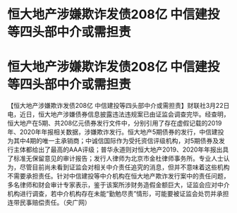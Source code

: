 # 恒大地产涉嫌欺诈发债208亿 中信建投等四头部中介或需担责

# 恒大地产涉嫌欺诈发债208亿 中信建投等四头部中介或需担责

【恒大地产涉嫌欺诈发债208亿
中信建投等四头部中介或需担责】财联社3月22日电，近日，恒大地产涉嫌债券信息披露违法违规案已由证监会调查完毕。经查明，恒大地产在5期、共208亿元债券发行文件中，分别引用了存在虚假记载的2019年、2020年年报相关数据，涉嫌欺诈发行。恒大地产5期债券的发行，中信建投为其中4期的唯一主承销商；中诚信国际作为受托资信评级机构，对5期债券及发行主体都给出了最高的AAA评级；普华永道则对恒大地产2019、2020年年报出具了标准无保留意见的审计报告；发行人律师为北京市金杜律师事务所。专业人士认为，尽管目前尚未看到证监会对相关中介责任追究的消息，但并不意味着这些机构不需要承担责任。针对中信建投等中介机构在恒大地产欺诈发行案中的责任问题，多名律师和财会审计专家表示，鉴于该案所涉财务造假金额巨大，证监会应对中介机构进行调查，若中介机构存在未能“勤勉尽责”情形，可能要被证监会处罚并承担连带民事赔偿责任。（央广网）

